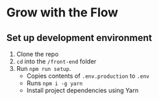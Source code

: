 # Grow with the Flow

## Set up development environment

1. Clone the repo
2. `cd` into the `/front-end` folder
3. Run `npm run setup`.
   - Copies contents of `.env.production` to `.env`
   - Runs `npm i -g yarn`
   - Install project dependencies using Yarn
